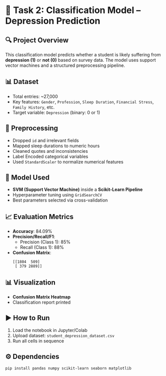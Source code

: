 # 🧠 Task 2: Classification Model – Depression Prediction

## 🔍 Project Overview
This classification model predicts whether a student is likely suffering from **depression (1)** or **not (0)** based on survey data. The model uses support vector machines and a structured preprocessing pipeline.

## 📊 Dataset
- Total entries: ~27,000
- Key features: `Gender`, `Profession`, `Sleep Duration`, `Financial Stress`, `Family History`, etc.
- Target variable: `Depression` (binary: 0 or 1)

## 🧹 Preprocessing
- Dropped `id` and irrelevant fields
- Mapped sleep durations to numeric hours
- Cleaned quotes and inconsistencies
- Label Encoded categorical variables
- Used `StandardScaler` to normalize numerical features

## 🤖 Model Used
- **SVM (Support Vector Machine)** inside a **Scikit-Learn Pipeline**
- Hyperparameter tuning using `GridSearchCV`
- Best parameters selected via cross-validation

## 📈 Evaluation Metrics
- **Accuracy**: 84.09%
- **Precision/Recall/F1**:
  - Precision (Class 1): 85%
  - Recall (Class 1): 88%
- **Confusion Matrix**:
  ```
  [[1804  509]
   [ 379 2889]]
  ```

## 📊 Visualization
- **Confusion Matrix Heatmap**
- Classification report printed

## ▶️ How to Run
1. Load the notebook in Jupyter/Colab
2. Upload dataset: `student_depression_dataset.csv`
3. Run all cells in sequence

## ⚙️ Dependencies
```bash
pip install pandas numpy scikit-learn seaborn matplotlib
```